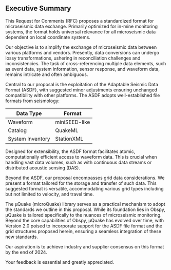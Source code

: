 
## Executive Summary

This Request for Comments (RFC) proposes a standardized format for microseismic data exchange. Primarily optimized for in-mine monitoring systems, the format holds universal relevance for all microseismic data dependent on local coordinate systems.

Our objective is to simplify the exchange of microseismic data between various platforms and vendors. Presently, data conversions can undergo lossy transformations, ushering in reconciliation challenges and inconsistencies. The task of cross-referencing multiple data elements, such as event data, system information, sensor response, and waveform data, remains intricate and often ambiguous.

Central to our proposal is the exploitation of the Adaptable Seismic Data Format (ASDF), with suggested minor adjustments ensuring unchanged compatibility with other platforms. The ASDF adopts well-established file formats from seismology:

|Data Type        | Format     |
|-----------------|------------|
| Waveform        | miniSEED-like   |
| Catalog         | QuakeML  |
| System Inventory| StationXML  |

Designed for extensibility, the ASDF format facilitates atomic, computationally efficient access to waveform data. This is crucial when handling vast data volumes, such as with continuous data streams or distributed acoustic sensing (DAS).

Beyond the ASDF, our proposal encompasses grid data considerations. We present a format tailored for the storage and transfer of such data. This suggested format is versatile, accommodating various grid types including but not limited to velocity, and travel time.

The μQuake (microQuake) library serves as a practical mechanism to adopt the standards we outline in this proposal. While its foundation lies in Obspy, μQuake is tailored specifically to the nuances of microseismic monitoring. Beyond the core capabilities of Obspy, μQuake has evolved over time, with Version 2.0 poised to incorporate support for the ASDF file format and the grid structures proposed herein, ensuring a seamless integration of these new standards.

Our aspiration is to achieve industry and supplier consensus on this format by the end of 2024.

Your feedback is essential and greatly appreciated.

<!--stackedit_data:
eyJoaXN0b3J5IjpbLTE0NzcwNjc4MCwtMTUyMzI0MjI0LDE0OD
c0MDUyNTMsLTExOTQxODU1MzAsMTg0Nzg2MzM0NCwtMjA2MDUx
OTE0MCwxNDgxNDY3ODkxXX0=
-->